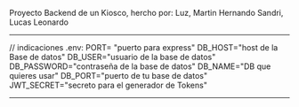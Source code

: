 Proyecto Backend de un Kiosco, hercho por:
Luz, Martin Hernando
Sandri, Lucas Leonardo

---

// indicaciones .env:
PORT= "puerto para express"
DB_HOST="host de la Base de datos"
DB_USER="usuario de la base de datos"
DB_PASSWORD="contraseña de la base de datos"
DB_NAME="DB que quieres usar"
DB_PORT="puerto de tu base de datos"
JWT_SECRET="secreto para el generador de Tokens"

---

